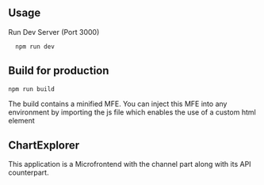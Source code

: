 ## Usage

Run Dev Server (Port 3000)

```
  npm run dev
```

## Build for production

```
npm run build
```

The build contains a minified MFE. You can inject this MFE into any environment by importing the js file which enables the use of a custom html element
<chart-explorer></chart-explorer>

## ChartExplorer

This application is a Microfrontend with the channel part along with its API counterpart.
